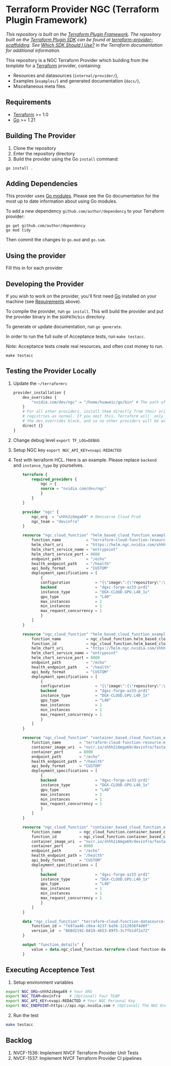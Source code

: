 # Terraform Provider NGC (Terraform Plugin Framework)

_This repository is built on the [Terraform Plugin Framework](https://github.com/hashicorp/terraform-plugin-framework). The repository built on the [Terraform Plugin SDK](https://github.com/hashicorp/terraform-plugin-sdk) can be found at [terraform-provider-scaffolding](https://github.com/hashicorp/terraform-provider-scaffolding). See [Which SDK Should I Use?](https://developer.hashicorp.com/terraform/plugin/framework-benefits) in the Terraform documentation for additional information._

This repository is a NGC Terraform Provider which building from the *template* for a [Terraform](https://www.terraform.io) provider, containing:

- Resources and datasources (`internal/provider/`),
- Examples (`examples/`) and generated documentation (`docs/`),
- Miscellaneous meta files.

## Requirements

- [Terraform](https://developer.hashicorp.com/terraform/downloads) >= 1.0
- [Go](https://golang.org/doc/install) >= 1.21

## Building The Provider

1. Clone the repository
1. Enter the repository directory
1. Build the provider using the Go `install` command:

```shell
go install .
```

## Adding Dependencies

This provider uses [Go modules](https://github.com/golang/go/wiki/Modules).
Please see the Go documentation for the most up to date information about using Go modules.

To add a new dependency `github.com/author/dependency` to your Terraform provider:

```shell
go get github.com/author/dependency
go mod tidy
```

Then commit the changes to `go.mod` and `go.sum`.

## Using the provider

Fill this in for each provider

## Developing the Provider

If you wish to work on the provider, you'll first need [Go](http://www.golang.org) installed on your machine (see [Requirements](#requirements) above).

To compile the provider, run `go install`. This will build the provider and put the provider binary in the `$GOPATH/bin` directory.

To generate or update documentation, run `go generate`.

In order to run the full suite of Acceptance tests, run `make testacc`.

*Note:* Acceptance tests create real resources, and often cost money to run.

```shell
make testacc
```

## Testing the Provider Locally

1. Update the `~/terraformrc`

    ```terraform
    provider_installation {
        dev_overrides {
            "nvidia.com/dev/ngc" = "/home/huaweic/go/bin" # The path of go bin.
        }
        # For all other providers, install them directly from their origin provider
        # registries as normal. If you omit this, Terraform will _only_ use
        # the dev_overrides block, and so no other providers will be available.
        direct {}
    }
    ```

2. Change debug level `export TF_LOG=DEBUG`
3. Setup NGC key `export NGC_API_KEY=nvapi-REDACTED`
4. Test with terraform HCL. Here is an example. Please replace `backend` and `instance_type` by yourselves.

    ```terraform
        terraform {
            required_providers {
                ngc = {
                source = "nvidia.com/dev/ngc"
                }
            }
        }

        provider "ngc" {
            ngc_org  = "shhh2i6mga69" # Omniverse Cloud Prod
            ngc_team = "devinfra"
        }

        resource "ngc_cloud_function" "helm_based_cloud_function_example" {
            function_name           = "terraform-cloud-function-resource-example-helm"
            helm_chart_uri          = "https://helm.ngc.nvidia.com/shhh2i6mga69/devinfra/charts/inference-test-0.1.tgz"
            helm_chart_service_name = "entrypoint"
            helm_chart_service_port = 8000
            endpoint_path           = "/echo"
            health_endpoint_path    = "/health"
            api_body_format         = "CUSTOM"
            deployment_specifications = [
                {
                configuration           = "{\"image\":{\"repository\":\"nvcr.io/shhh2i6mga69/devinfra/fastapi_echo_sample\",\"tag\":\"latest\"}}",
                backend                 = "dgxc-forge-az33-prd1"
                instance_type           = "DGX-CLOUD.GPU.L40_1x"
                gpu_type                = "L40"
                max_instances           = 1
                min_instances           = 1
                max_request_concurrency = 1
                }
            ]
        }

        resource "ngc_cloud_function" "helm_based_cloud_function_example_version" {
            function_name           = ngc_cloud_function.helm_based_cloud_function_example.function_name
            function_id             = ngc_cloud_function.helm_based_cloud_function_example.id
            helm_chart_uri          = "https://helm.ngc.nvidia.com/shhh2i6mga69/devinfra/charts/inference-test-0.1.tgz"
            helm_chart_service_name = "entrypoint"
            helm_chart_service_port = 8000
            endpoint_path           = "/echo"
            health_endpoint_path    = "/health"
            api_body_format         = "CUSTOM"
            deployment_specifications = [
                {
                configuration           = "{\"image\":{\"repository\":\"nvcr.io/shhh2i6mga69/devinfra/fastapi_echo_sample\",\"tag\":\"latest\"}}",
                backend                 = "dgxc-forge-az33-prd1"
                instance_type           = "DGX-CLOUD.GPU.L40_1x"
                gpu_type                = "L40"
                max_instances           = 1
                min_instances           = 1
                max_request_concurrency = 1
                }
            ]
        }

        resource "ngc_cloud_function" "container_based_cloud_function_example" {
            function_name        = "terraform-cloud-function-resource-example-container"
            container_image_uri  = "nvcr.io/shhh2i6mga69/devinfra/fastapi_echo_sample:latest"
            container_port       = 8000
            endpoint_path        = "/echo"
            health_endpoint_path = "/health"
            api_body_format      = "CUSTOM"
            deployment_specifications = [
                {
                backend                 = "dgxc-forge-az33-prd1"
                instance_type           = "DGX-CLOUD.GPU.L40_1x"
                gpu_type                = "L40"
                max_instances           = 1
                min_instances           = 1
                max_request_concurrency = 1
                }
            ]
        }

        resource "ngc_cloud_function" "container_based_cloud_function_example_version" {
            function_name        = ngc_cloud_function.container_based_cloud_function_example.function_name
            function_id          = ngc_cloud_function.container_based_cloud_function_example.id
            container_image_uri  = "nvcr.io/shhh2i6mga69/devinfra/fastapi_echo_sample:latest"
            container_port       = 8000
            endpoint_path        = "/echo"
            health_endpoint_path = "/health"
            api_body_format      = "CUSTOM"
            deployment_specifications = [
                {
                backend                 = "dgxc-forge-az33-prd1"
                instance_type           = "DGX-CLOUD.GPU.L40_1x"
                gpu_type                = "L40"
                max_instances           = 1
                min_instances           = 1
                max_request_concurrency = 1
                }
            ]
        }

        data "ngc_cloud_function" "terraform-cloud-function-datasource-example" {
            function_id = "fe97aa46-c8ea-4237-ba56-1212036f4d0f"
            version_id  = "868d2192-6819-4b53-89f5-3c7fb1df2a72"
        }

        output "function_details" {
            value = data.ngc_cloud_function.terraform-cloud-function-datasource-example
        }
    ```

## Executing Acceptence Test

1. Setup environment variables

```sh
export NGC_ORG=shhh2i6mga69 # Your ORG
export NGC_TEAM=devinfra    # (Optional) Your TEAM
export NGC_API_KEY=nvapi-REDACTED # Your NGC Personal Key
export NGC_ENDPOINT=https://api.ngc.nvidia.com # (Optional) The NGC Endpoint
```

2. Run the test

```sh
make testacc
```

## Backlog

1. NVCF-1536: Implement NVCF Terraform Provider Unit Tests
2. NVCF-1537: Implement NVCF Terraform Provider CI pipelines

